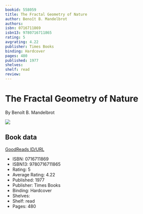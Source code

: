 ```yaml
---
bookid: 558059
title: The Fractal Geometry of Nature
author: Benoît B. Mandelbrot
authors: 
isbn: 0716711869
isbn13: 9780716711865
rating: 5
avgrating: 4.22
publisher: Times Books
binding: Hardcover
pages: 480
published: 1977
shelves: 
shelf: read
review: 
---
```


# The Fractal Geometry of Nature

By Benoît B. Mandelbrot

![](https://i.gr-assets.com/images/S/compressed.photo.goodreads.com/books/1315596427l/558059.jpg)

## Book data

[GoodReads ID/URL](https://www.goodreads.com/book/show/558059)

- ISBN: 0716711869
- ISBN13: 9780716711865
- Rating: 5
- Average Rating: 4.22
- Published: 1977
- Publisher: Times Books
- Binding: Hardcover
- Shelves: 
- Shelf: read
- Pages: 480

